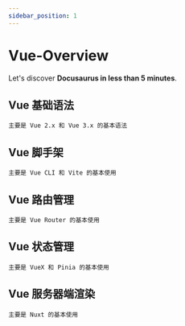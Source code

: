 ```yaml
---
sidebar_position: 1
---
```


# Vue-Overview

Let's discover **Docusaurus in less than 5 minutes**.

## Vue 基础语法

```text
主要是 Vue 2.x 和 Vue 3.x 的基本语法
```

## Vue 脚手架

```text
主要是 Vue CLI 和 Vite 的基本使用
```

## Vue 路由管理

```text
主要是 Vue Router 的基本使用
```

## Vue 状态管理

```text
主要是 VueX 和 Pinia 的基本使用
```

## Vue 服务器端渲染

```text
主要是 Nuxt 的基本使用
```
